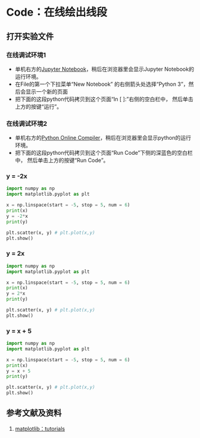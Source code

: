 # Code：在线绘出线段

## 打开实验文件

### 在线调试环境1

- 单机右方的[Jupyter Notebook](https://mybinder.org/v2/gh/ipython/ipython-in-depth/master?filepath=binder/Index.ipynb)，稍后在浏览器里会显示Jupyter Notebook的运行环境。
- 在File的第一个下拉菜单“New Notebook” 的右侧箭头处选择“Python 3”，然后会显示一个新的页面
- 把下面的这段python代码拷贝到这个页面“In [ ]:”右侧的空白栏中， 然后单击上方的按键“运行”。

### 在线调试环境2

- 单机右方的[Python Online Compiler](https://www.alphacodingskills.com/compile-python-online.php)，稍后在浏览器里会显示python的运行环境。
- 把下面的这段python代码拷贝到这个页面“Run Code”下侧的深蓝色的空白栏中， 然后单击上方的按键“Run Code”。

### y = -2x
```python
import numpy as np
import matplotlib.pyplot as plt

x = np.linspace(start = -5, stop = 5, num = 6)
print(x)
y = -2*x
print(y)

plt.scatter(x, y) # plt.plot(x,y)
plt.show()
```

### y = 2x
```python
import numpy as np
import matplotlib.pyplot as plt

x = np.linspace(start = -5, stop = 5, num = 6)
print(x)
y = 2*x
print(y)

plt.scatter(x, y) # plt.plot(x,y)
plt.show()
```

### y = x + 5
```python
import numpy as np
import matplotlib.pyplot as plt

x = np.linspace(start = -5, stop = 5, num = 6)
print(x)
y = x + 5
print(y)

plt.scatter(x, y) # plt.plot(x,y)
plt.show()
```

## 参考文献及资料

1. [matplotlib：tutorials](https://matplotlib.org/tutorials/index.html)

